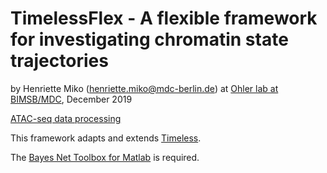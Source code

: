 # TimelessFlex - A flexible framework for investigating chromatin state trajectories

by Henriette Miko (henriette.miko@mdc-berlin.de) at [Ohler lab at BIMSB/MDC](
https://github.com/ohlerlab), December 2019


[ATAC-seq data processing](./ATAC)



This framework adapts and extends [Timeless](https://github.com/mahmoudibrahim/timeless). 


The [Bayes Net Toolbox for Matlab](https://github.com/bayesnet/bnt) is required.


